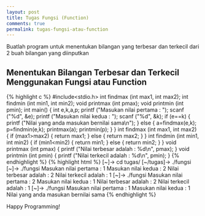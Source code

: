 ```yaml
---
layout: post
title: Tugas Fungsi (Function)
comments: true
permalink: tugas-fungsi-atau-function
---
```


Buatlah program untuk menentukan bilangan yang terbesar dan terkecil dari 2 buah bilangan yang diinputkan

## Menentukan Bilangan Terbesar dan Terkecil Menggunakan Fungsi atau Function
{% highlight c %}
#include<stdio.h>
int findmax (int max1, int max2);
int findmin (int min1, int min2);
void printmax (int pmax);
void printmin (int pmin);
int main()
{
	int e,k,a,p;
	printf ("Masukan nilai pertama	: ");
	scanf ("%d", &e);
	printf ("Masukan nilai kedua	: ");
	scanf ("%d", &k);
	if (e==k)
	{
		printf ("Nilai yang anda masukan bernilai sama\n");
	}
	else
	{
	a=findmax(e,k);
	p=findmin(e,k);
	printmax(a);
	printmin(p);
	}
}
int findmax (int max1, int max2)
{
	if (max1>max2)
	{
		return max1;
	}
	else
	{
		return max2;
	}
}
int findmin (int min1, int min2)
{
	if (min1<min2)
	{
		return min1;
	}
	else
	{
		return min2;
	}
}
void printmax (int pmax)
{
	printf ("Nilai terbesar adalah : %d\n", pmax);
}
void printmin (int pmin)
{
	printf ("Nilai terkecil adalah : %d\n", pmin);
}
{% endhighlight %}
{% highlight html %}
[~]-> cd tugas/
[~/tugas]-> ./fungsi
[~]-> ./fungsi
Masukan nilai pertama	: 1
Masukan nilai kedua		: 2
Nilai terbesar adalah : 2
Nilai terkecil adalah : 1
[~]-> ./fungsi
Masukan nilai pertama	: 2
Masukan nilai kedua		: 1
Nilai terbesar adalah : 2
Nilai terkecil adalah : 1
[~]-> ./fungsi
Masukan nilai pertama	: 1
Masukan nilai kedua		: 1
Nilai yang anda masukan bernilai sama
{% endhighlight %}

Happy Programming!
